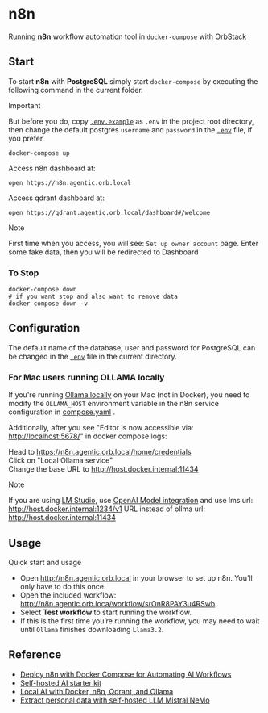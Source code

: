 # n8n

Running **n8n** workflow automation tool in `docker-compose` with [OrbStack](https://docs.orbstack.dev/docker/domains)

## Start

To start **n8n** with **PostgreSQL** simply start `docker-compose` by executing the following
command in the current folder.

> [!IMPORTANT]  
> But before you do, copy [`.env.example`](.env.example) as `.env` in the project root directory,
> then change the default postgres `username` and `password` in the [`.env`](.env) file, if you prefer.

```shell
docker-compose up
```

Access n8n dashboard at:

```shell
open https://n8n.agentic.orb.local
```

Access qdrant dashboard at:

```shell
open https://qdrant.agentic.orb.local/dashboard#/welcome
```

> [!NOTE]  
> First time when you access, you will see: `Set up owner account` page.
> Enter some fake data, then you will be redirected to Dashboard

### To Stop

```shell
docker-compose down
# if you want stop and also want to remove data
docker compose down -v
```

## Configuration

The default name of the database, user and password for PostgreSQL can be changed in the [`.env`](.env) file in the current directory.

### For Mac users running OLLAMA locally

If you're running [Ollama locally](./ollama.md) on your Mac (not in Docker), you need to modify the `OLLAMA_HOST` environment variable in the n8n service configuration in [compose.yaml](../compose.yml) .

Additionally, after you see "Editor is now accessible via: <http://localhost:5678/>" in docker compose logs:

Head to <https://n8n.agentic.orb.local/home/credentials>  
Click on "Local Ollama service"  
Change the base URL to <http://host.docker.internal:11434>

> [!NOTE]  
> If you are using [LM Studio](./lm-studio.md), use [OpenAI Model integration](https://n8n.io/integrations/?q=openai) and use lms url: <http://host.docker.internal:1234/v1> URL instead of ollma url: <http://host.docker.internal:11434>

## Usage

Quick start and usage

- Open <http://n8n.agentic.orb.local> in your browser to set up n8n. You’ll only have to do this once.
- Open the included workflow: <http://n8n.agentic.orb.loca/workflow/srOnR8PAY3u4RSwb>
- Select **Test workflow** to start running the workflow.
- If this is the first time you’re running the workflow, you may need to wait until `Ollama` finishes downloading `Llama3.2`.

## Reference

- [Deploy n8n with Docker Compose for Automating AI Workflows](https://autoize.com/deploy-n8n-with-docker-compose-for-automating-ai-workflows/)
- [Self-hosted AI starter kit](https://github.com/n8n-io/self-hosted-ai-starter-kit/tree/main)
- [Local AI with Docker, n8n, Qdrant, and Ollama](https://www.datacamp.com/tutorial/local-ai)
- [Extract personal data with self-hosted LLM Mistral NeMo](https://n8n.io/workflows/2766-extract-personal-data-with-self-hosted-llm-mistral-nemo/)
